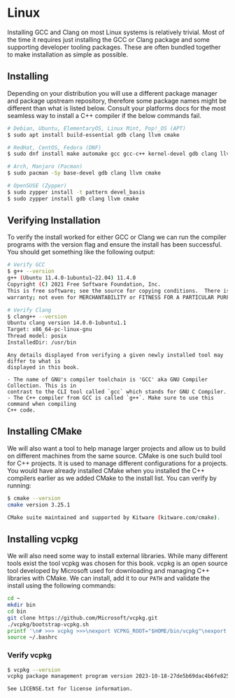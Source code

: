# Linux

Installing GCC and Clang on most Linux systems is relatively trivial. Most of the time it
requires just installing the GCC or Clang package and some supporting developer tooling
packages. These are often bundled together to make installation as simple as possible.

## Installing

Depending on your distribution you will use a different package manager and package
upstream repository, therefore some package names might be different than what is listed
below. Consult your platforms docs for the most seamless way to install a C++ compiler if
the below commands fail.

```sh
# Debian, Ubuntu, ElementaryOS, Linux Mint, Pop!_OS (APT)
$ sudo apt install build-essential gdb clang llvm cmake

# RedHat, CentOS, Fedora (DNF)
$ sudo dnf install make automake gcc gcc-c++ kernel-devel gdb clang llvm cmake

# Arch, Manjaro (Pacman)
$ sudo pacman -Sy base-devel gdb clang llvm cmake

# OpenSUSE (Zypper)
$ sudo zypper install -t pattern devel_basis
$ sudo zypper install gdb clang llvm cmake
```

## Verifying Installation

To verify the install worked for either GCC or Clang we can run the compiler programs
with the version flag and ensure the install has been successful. You should get
something like the following output:

```sh
# Verify GCC
$ g++ --version
g++ (Ubuntu 11.4.0-1ubuntu1~22.04) 11.4.0
Copyright (C) 2021 Free Software Foundation, Inc.
This is free software; see the source for copying conditions.  There is NO
warranty; not even for MERCHANTABILITY or FITNESS FOR A PARTICULAR PURPOSE.

# Verify Clang
$ clang++ --version
Ubuntu clang version 14.0.0-1ubuntu1.1
Target: x86_64-pc-linux-gnu
Thread model: posix
InstalledDir: /usr/bin
```

```admonish note
Any details displayed from verifying a given newly installed tool may differ to what is
displayed in this book.
```

```admonish tip
- The name of GNU's compiler toolchain is 'GCC' aka GNU Compiler Collection. This is in
contrast to the CLI tool called `gcc` which stands for GNU C Compiler.
- The C++ compiler from GCC is called `g++`. Make sure to use this command when compiling
C++ code.
```

## Installing CMake

We will also want a tool to help manage larger projects and allow us to build on
different machines from the same source. CMake is one such build tool for C++ projects.
It is used to manage different configurations for a projects. You would have already
installed CMake when you installed the C++ compilers earlier as we added CMake to the
install list. You can verify by running:

```sh
$ cmake --version
cmake version 3.25.1

CMake suite maintained and supported by Kitware (kitware.com/cmake).
```

## Installing vcpkg

We will also need some way to install external libraries. While many different tools
exist the tool vcpkg was chosen for this book. vcpkg is an open source tool developed by
Microsoft used for downloading and managing C++ libraries with CMake. We can install, add
it to our `PATH` and validate the install using the following commands:

```sh
cd ~
mkdir bin
cd bin
git clone https://github.com/Microsoft/vcpkg.git
./vcpkg/bootstrap-vcpkg.sh
printf '\n# >>> vcpkg >>>\nexport VCPKG_ROOT="$HOME/bin/vcpkg"\nexport PATH="$VCPKG_ROOT:$PATH"\n# <<< vcpkg <<<\n' >> ~/.bashrc
source ~/.bashrc
```

### Verify vcpkg

```sh
$ vcpkg --version
vcpkg package management program version 2023-10-18-27de5b69dac4b6fe8259d283cd4011e6d20a84ce

See LICENSE.txt for license information.
```

